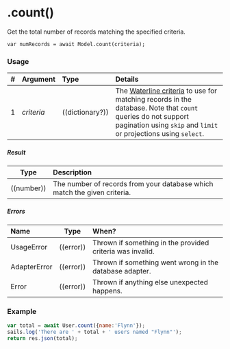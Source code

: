 # .count()

Get the total number of records matching the specified criteria.

```usage
var numRecords = await Model.count(criteria);
```

### Usage

| # | Argument      | Type                  | Details    |
|---|---------------|:----------------------|:-----------|
| 1 | _criteria_    | ((dictionary?))       | The [Waterline criteria](https://sailsjs.com/documentation/concepts/models-and-orm/query-language) to use for matching records in the database.  Note that `count` queries do not support pagination using `skip` and `limit` or projections using `select`.


##### Result

| Type                | Description      |
|---------------------|:-----------------|
| ((number))          | The number of records from your database which match the given criteria.


##### Errors

| Name                | Type                | When?                                                        |
|:--------------------|---------------------|:-------------------------------------------------------------|
| UsageError          | ((error))           | Thrown if something in the provided criteria was invalid.
| AdapterError        | ((error))           | Thrown if something went wrong in the database adapter.
| Error               | ((error))           | Thrown if anything else unexpected happens.


### Example

```javascript
var total = await User.count({name:'Flynn'});
sails.log('There are ' + total + ' users named "Flynn"');
return res.json(total);
```



<docmeta name="displayName" value=".count()">
<docmeta name="pageType" value="method">
